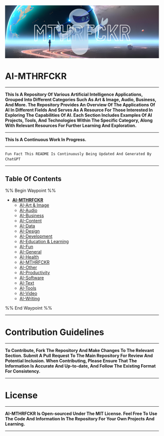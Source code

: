![Banner](../banner.png)

# AI-MTHRFCKR

---

**This Is A Repository Of Various Artificial Intelligence Applications, Grouped Into Different Categories Such As Art & Image, Audio, Business, And More. The Repository Provides An Overview Of The Applications Of AI In Different Fields And Serves As A Resource For Those Interested In Exploring The Capabilities Of AI. Each Section Includes Examples Of AI Projects, Tools, And Technologies Within The Specific Category, Along With Relevant Resources For Further Learning And Exploration.**

---

**This Is A Continuous Work In Progress.**

---

`Fun Fact This README Is Continuously Being Updated And Generated By ChatGPT`

---

## Table Of Contents

%% Begin Waypoint %%

- **[AI-MTHRFCKR](../..//AI-MTHRFCKR/AI-MTHRFCKR.md)**
	- [AI-Art & Image](AI-Art%20&%20Image.md)
	- [AI-Audio](AI-Audio.md)
	- [AI-Business](AI-Business.md)
	- [AI-Content](AI-Content.md)
	- [AI-Data](AI-Data.md)
	- [AI-Design](AI-Design.md)
	- [AI-Development](AI-Development.md)
	- [AI-Education & Learning](AI-Education%20&%20Learning.md)
	- [AI-Fun](AI-Fun.md)
	- [AI-General](AI-General.md)
	- [AI-Health](AI-Health.md)
	- [AI-MTHRFCKR](../..//AI-MTHRFCKR/AI-MTHRFCKR.md)
	- [AI-Other](AI-Other.md)
	- [AI-Productivity](AI-Productivity.md)
	- [AI-Software](AI-Software.md)
	- [AI-Text](AI-Text.md)
	- [AI-Tools](AI-Tools.md)
	- [AI-Video](AI-Video.md)
	- [AI-Writing](AI-Writing.md)

%% End Waypoint %%

---

# Contribution Guidelines

---

**To Contribute, Fork The Repository And Make Changes To The Relevant Section. Submit A Pull Request To The Main Repository For Review And Potential Inclusion. When Contributing, Please Ensure That The Information Is Accurate And Up-to-date, And Follow The Existing Format For Consistency.**

---

# License

---

**AI-MTHRFCKR Is Open-sourced Under The MIT License. Feel Free To Use The Code And Information In The Repository For Your Own Projects And Learning.**

---
